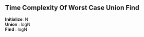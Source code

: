 ## Time Complexity Of Worst Case Union Find
__Initialize__: N  
__Union__     : logN  
__Find__      : logN
